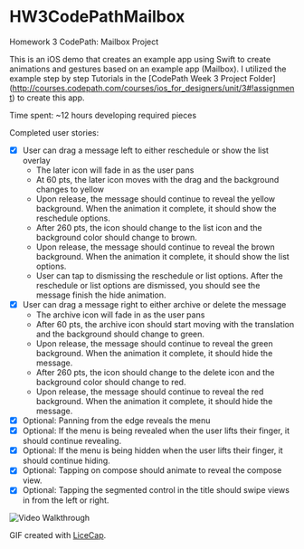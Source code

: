 # HW3CodePathMailbox

Homework 3 CodePath: Mailbox Project

This is an iOS demo that creates an example app using Swift to create animations and gestures based on an example app (Mailbox).  I utilized the example step by step Tutorials in the [CodePath Week 3 Project Folder] (http://courses.codepath.com/courses/ios_for_designers/unit/3#!assignment) to create this app.  

Time spent: ~12 hours developing required pieces

Completed user stories:
* [x] User can drag a message left to either reschedule or show the list overlay 
  * The later icon will fade in as the user pans 
  * At 60 pts, the later icon moves with the drag and the background changes to yellow
  * Upon release, the message should continue to reveal the yellow background. When the animation it complete, it should show the reschedule options.
  * After 260 pts, the icon should change to the list icon and the background color should change to brown.
  * Upon release, the message should continue to reveal the brown background. When the animation it complete, it should show the list options.
  * User can tap to dismissing the reschedule or list options. After the reschedule or list options are dismissed, you should see the message finish the hide animation.
* [x] User can drag a message right to either archive or delete the message
  * The archive icon will fade in as the user pans
  * After 60 pts, the archive icon should start moving with the translation and the background should change to green.
  * Upon release, the message should continue to reveal the green background. When the animation it complete, it should hide the message.
  * After 260 pts, the icon should change to the delete icon and the background color should change to red.
  * Upon release, the message should continue to reveal the red background. When the animation it complete, it should hide the message.
* [x] Optional: Panning from the edge reveals the menu
* [x] Optional: If the menu is being revealed when the user lifts their finger, it should continue revealing.
* [x] Optional: If the menu is being hidden when the user lifts their finger, it should continue hiding.
* [x] Optional: Tapping on compose should animate to reveal the compose view.
* [x] Optional: Tapping the segmented control in the title should swipe views in from the left or right.

![Video Walkthrough](HW3_withOptionals.gif)

GIF created with [LiceCap](http://www.cockos.com/licecap/).
